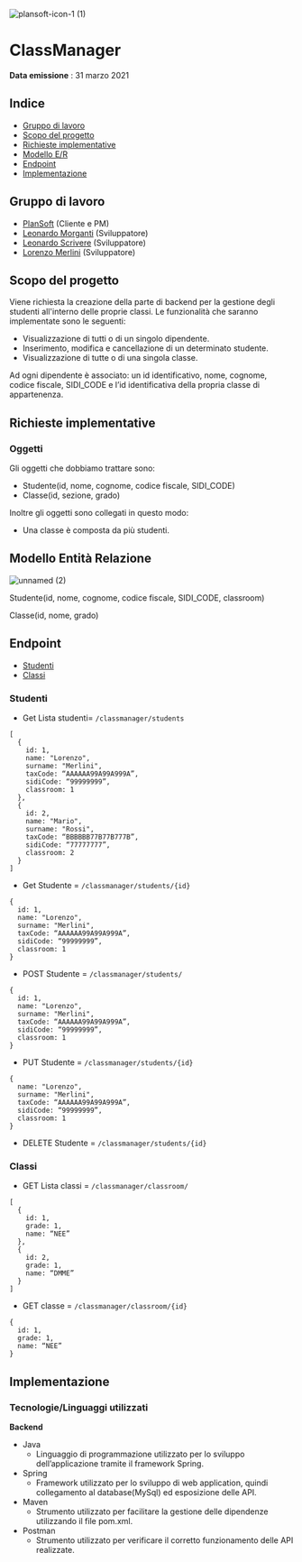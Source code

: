 ![plansoft-icon-1 (1)](https://user-images.githubusercontent.com/51908859/113130686-a16dcf80-921c-11eb-9e65-a0821a6aab71.png)

# ClassManager

**Data emissione** : 31 marzo 2021

## Indice
- [Gruppo di lavoro](#gruppo-di-lavoro)
- [Scopo del progetto](#scopo-del-progetto)
- [Richieste implementative](#richieste-implementative)
- [Modello E/R](#modello-entità-relazione)
- [Endpoint](#endpoint)
- [Implementazione](#implementazione)

## Gruppo di lavoro
- [PlanSoft](https://www.plansoft.it/) (Cliente e PM)
- [Leonardo Morganti](https://github.com/Leomorga) (Sviluppatore)
- [Leonardo Scrivere](https://github.com/scrivereleonardo) (Sviluppatore)
- [Lorenzo Merlini](https://github.com/LORYMAX4) (Sviluppatore)

## Scopo del progetto
Viene richiesta la creazione della parte di backend per la gestione degli studenti all'interno delle proprie classi. Le funzionalità che saranno implementate sono le seguenti:

- Visualizzazione di tutti o di un singolo dipendente.
- Inserimento, modifica e cancellazione di un determinato studente.
- Visualizzazione di tutte o di una singola classe.

Ad ogni dipendente è associato: un id identificativo, nome, cognome, codice fiscale, SIDI_CODE e l’id identificativa della propria classe di appartenenza.

## Richieste implementative
### Oggetti
Gli oggetti che dobbiamo trattare sono:
- Studente(id, nome, cognome, codice fiscale, SIDI_CODE)
- Classe(id, sezione, grado)

Inoltre gli oggetti sono collegati in questo modo:
- Una classe è composta da più studenti.

## Modello Entità Relazione
![unnamed (2)](https://user-images.githubusercontent.com/51908859/113143311-480d9c80-922c-11eb-9d4f-23f16bc941a6.png)

Studente(id, nome, cognome, codice fiscale, SIDI_CODE, classroom)

Classe(id, nome, grado)

## Endpoint
- [Studenti](#studenti)
- [Classi](#classi)

### Studenti
- Get Lista studenti= `/classmanager/students`
```
[
  {
    id: 1,
    name: "Lorenzo",
    surname: "Merlini",
    taxCode: “AAAAAA99A99A999A”,
    sidiCode: “99999999”,
    classroom: 1
  },
  {
    id: 2,
    name: "Mario",
    surname: "Rossi",
    taxCode: “BBBBBB77B77B777B”,
    sidiCode: “77777777”,
    classroom: 2
  }
]
```
- Get Studente = `/classmanager/students/{id}`
```
{
  id: 1,
  name: "Lorenzo",
  surname: "Merlini",
  taxCode: “AAAAAA99A99A999A”,
  sidiCode: “99999999”,
  classroom: 1
}
```
- POST Studente = `/classmanager/students/`
```
{
  id: 1,
  name: "Lorenzo",
  surname: "Merlini",
  taxCode: “AAAAAA99A99A999A”,
  sidiCode: “99999999”,
  classroom: 1
}
```
- PUT Studente = `/classmanager/students/{id}`
```
{
  name: "Lorenzo",
  surname: "Merlini",
  taxCode: “AAAAAA99A99A999A”,
  sidiCode: “99999999”,
  classroom: 1
}
```
- DELETE Studente = `/classmanager/students/{id}`

### Classi
- GET Lista classi = `/classmanager/classroom/`
```
[
  {
    id: 1,
    grade: 1,
    name: “NEE”
  },
  {
    id: 2,
    grade: 1,
    name: “DMME”
  }
]
```
- GET classe = `/classmanager/classroom/{id}`
```
{
  id: 1,
  grade: 1,
  name: “NEE”
}
```

## Implementazione
### Tecnologie/Linguaggi utilizzati
**Backend**
- Java
   - Linguaggio di programmazione utilizzato per lo sviluppo dell’applicazione tramite il framework Spring.
- Spring
  - Framework utilizzato per lo sviluppo di web application, quindi collegamento al database(MySql) ed esposizione delle API.
- Maven
  - Strumento utilizzato per facilitare la gestione delle dipendenze utilizzando il file pom.xml.
- Postman
  - Strumento utilizzato per verificare il corretto funzionamento delle API realizzate.
